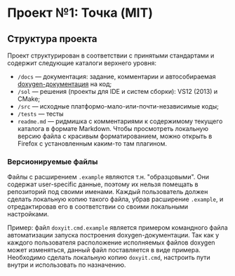 ﻿Проект №1: Точка (MIT)
=============================    

## Структура проекта

Проект структурирован в соответствии с принятыми стандартами и содержит следующие каталоги верхнего уровня:

* `/docs` — документация: задание, комментарии и автособираемая [doxygen-документация][lp_doxydoc] на код;
* `/sol` — решения (проекты для IDE и систем сборки): VS12 (2013) и CMake;
* `/src` — исходные платформо-мало-или-почти-независимые коды;
* `/tests` — тесты
* `readme.md` — ридмишка с комментариями к содержимому текущего каталога в формате Markdown. Чтобы просмотреть локальную версию файла с красивым форматированием, можно открыть в Firefox с установленным каким-то там плагином.

### Версионируемые файлы

Файлы с расширением `.example` являются т.н. "образцовыми". Они содержат user-specific данные, поэтому их нельзя помещать в репозиторий под своими именами. Каждый пользователь должен сделать локальную копию такого файла, убрав расширение `.example`, и отредактировав его в соответствии со своими локальными настройками.

Пример: файл `doxyit.cmd.example` является примером командного файла автоматизации запуска построения doxygen-документации. Так как у каждого пользователя расположение исполняемых файлов doxygen может изменяться, данный файл поставляется в виде примера. Необходимо сделать локальную копию `doxyit.cmd`, настроить пути внутри и использовать по назначению.


[comment]: <> (было так: [lp_doxydoc]: docs/doxydoc/readme.md, но путь надо давать относительно каталога с Doxyfile!)
[lp_doxydoc]: readme.md